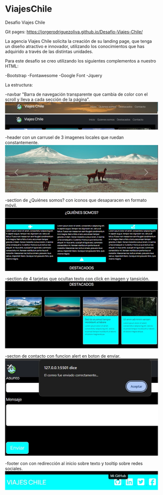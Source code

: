 # ViajesChile
Desafio Viajes Chile

Git pages: https://jorgerodriguezoliva.github.io/Desafio-Viajes-Chile/

La agencia Viajes Chile solicita la creación de su landing page, que tenga un diseño atractivo
e innovador, utilizando los conocimientos que has adquirido a través de las distintas
unidades.

Para este desafio se creo utilizando los siguientes complementos a nuestro HTML:

-Bootstrap
-Fontawesome
-Google Font
-Jquery

La estructura:

-navbar "Barra de navegación transparente que cambia de color con el scroll y lleva a cada sección de la página".
![Transparente](./assets/img/Navbar%20transparente.jpg)
![Dark](./assets/img/Navbar%20dark.jpg)

-header con un carrusel de 3 imagenes locales que ruedan constantemente.
![Carrusel](./assets/img/Carrusel.jpg)

-section de ¿Quiénes somos? con iconos que desaparacen en formato móvil.
![Carrusel](./assets/img/Somos.jpg)

-section de 4 tarjetas que ocultan texto con click en imagen y tansición.
![Carrusel](./assets/img/cards.jpg)

-secton de contacto con funcion alert en boton de enviar.
![Contacto](./assets/img/Contacto.jpg)

-footer con con redirección al inicio sobre texto y tooltip sobre redes sociales.
![footer](./assets/img/footer.jpg)